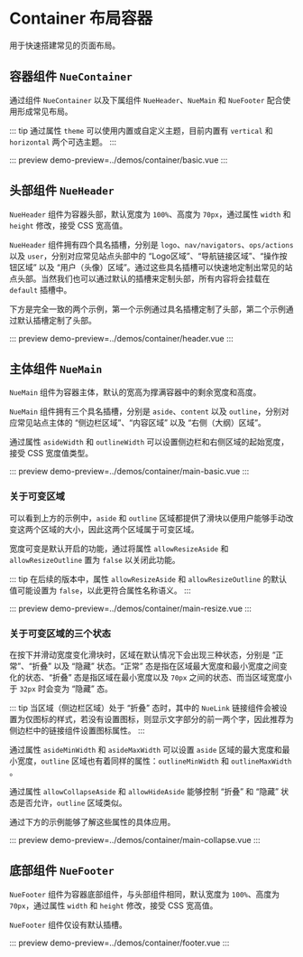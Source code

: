 # Container 布局容器

用于快速搭建常见的页面布局。

## 容器组件 `NueContainer`

通过组件 `NueContainer` 以及下属组件 `NueHeader`、`NueMain` 和 `NueFooter` 配合使用形成常见布局。

::: tip
通过属性 `theme` 可以使用内置或自定义主题，目前内置有 `vertical` 和 `horizontal` 两个可选主题。
:::

::: preview
demo-preview=../demos/container/basic.vue
:::

## 头部组件 `NueHeader`

`NueHeader` 组件为容器头部，默认宽度为 `100%`、高度为 `70px`，通过属性 `width` 和 `height` 修改，接受 CSS 宽高值。

`NueHeader` 组件拥有四个具名插槽，分别是 `logo`、`nav/navigators`、`ops/actions` 以及 `user`，分别对应常见站点头部中的 “Logo区域”、“导航链接区域”、“操作按钮区域” 以及 “用户（头像）区域”。通过这些具名插槽可以快速地定制出常见的站点头部。当然我们也可以通过默认的插槽来定制头部，所有内容将会挂载在 `default` 插槽中。

下方是完全一致的两个示例，第一个示例通过具名插槽定制了头部，第二个示例通过默认插槽定制了头部。

::: preview
demo-preview=../demos/container/header.vue
:::

## 主体组件 `NueMain`

`NueMain` 组件为容器主体，默认的宽高为撑满容器中的剩余宽度和高度。

`NueMain` 组件拥有三个具名插槽，分别是 `aside`、`content` 以及 `outline`，分别对应常见站点主体的 “侧边栏区域”、“内容区域” 以及 “右侧（大纲）区域”。

通过属性 `asideWidth` 和 `outlineWidth` 可以设置侧边栏和右侧区域的起始宽度，接受 CSS 宽度值类型。

::: preview
demo-preview=../demos/container/main-basic.vue
:::

### 关于可变区域

可以看到上方的示例中，`aside` 和 `outline` 区域都提供了滑块以便用户能够手动改变这两个区域的大小，因此这两个区域属于可变区域。

宽度可变是默认开启的功能，通过将属性 `allowResizeAside` 和 `allowResizeOutline` 置为 `false` 以关闭此功能。

::: tip
在后续的版本中，属性 `allowResizeAside` 和 `allowResizeOutline` 的默认值可能设置为 `false`，以此更符合属性名称语义。
:::

::: preview
demo-preview=../demos/container/main-resize.vue
:::

### 关于可变区域的三个状态

在按下并滑动宽度变化滑块时，区域在默认情况下会出现三种状态，分别是 “正常”、“折叠” 以及 “隐藏” 状态。“正常” 态是指在区域最大宽度和最小宽度之间变化的状态、“折叠” 态是指区域在最小宽度以及 `70px` 之间的状态、而当区域宽度小于 `32px` 时会变为 “隐藏” 态。

::: tip
当区域（侧边栏区域）处于 “折叠” 态时，其中的 `NueLink` 链接组件会被设置为仅图标的样式，若没有设置图标，则显示文字部分的前一两个字，因此推荐为侧边栏中的链接组件设置图标属性。
:::

通过属性 `asideMinWidth` 和 `asideMaxWidth` 可以设置 `aside` 区域的最大宽度和最小宽度，`outline` 区域也有着同样的属性：`outlineMinWidth` 和 `outlineMaxWidth` 。

通过属性 `allowCollapseAside` 和 `allowHideAside` 能够控制 “折叠” 和 “隐藏” 状态是否允许，`outline` 区域类似。

通过下方的示例能够了解这些属性的具体应用。

::: preview
demo-preview=../demos/container/main-collapse.vue
:::

## 底部组件 `NueFooter`

`NueFooter` 组件为容器底部组件，与头部组件相同，默认宽度为 `100%`、高度为 `70px`，通过属性 `width` 和 `height` 修改，接受 CSS 宽高值。

`NueFooter` 组件仅设有默认插槽。

::: preview
demo-preview=../demos/container/footer.vue
:::
